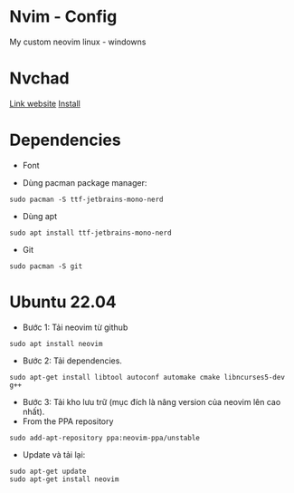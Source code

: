 # Nvim - Config

My custom neovim linux - windowns

# Nvchad

[Link website](https://nvchad.com/)
[Install](https://nvchad.com/docs/quickstart/install)

# Dependencies

- Font

* Dùng pacman package manager:

```
sudo pacman -S ttf-jetbrains-mono-nerd
```

- Dùng apt

```
sudo apt install ttf-jetbrains-mono-nerd
```

- Git

```
sudo pacman -S git
```

# Ubuntu 22.04

- Bước 1: Tải neovim từ github

```pwh
sudo apt install neovim
```

- Bước 2: Tải dependencies.

```pwh
sudo apt-get install libtool autoconf automake cmake libncurses5-dev g++
```

- Bước 3: Tải kho lưu trữ (mục đích là nâng version của neovim lên cao nhất).
- From the PPA repository

```pwh
sudo add-apt-repository ppa:neovim-ppa/unstable
```

- Update và tải lại:

```pwh
sudo apt-get update
sudo apt-get install neovim
```
